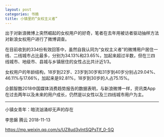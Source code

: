 ```yaml
---
layout: post
categories: 书摘
title: 小镇里的“女权主义者”
---
```


出于对新浪微博上突然崛起的女权用户的好奇，笔者在去年用被访者驱动抽样方法对新浪女权用户进行了微博调查。

在目前收到的334份有效回答中，虽然自我认同为“女权主义者”的微博用户居住一线、二线城市占比最多，分别为34.13%和23.65%，加起来超过半数，但在三四线城市、地级市、县城与乡镇居住的女性占比共计近1/3。

女权用户的年龄结构，18岁到22岁、23岁到30岁和31岁到40岁分别占29.04%、46.11%与17.66%，加起来是92.81%，18岁到30岁的人占75.15%。

企鹅智酷2018中国媒体消费趋势报告的数据表明，与新浪微博一样，资讯类App在过去两年以及未来的用户成长，仍然是以女性以及三四线城市用户为主。

---

小镇女青年：暗流汹涌却无声的存在

李思磐 腾云 2018-11-13

https://mp.weixin.qq.com/s/UZ8ud3vlntSQPsTlf_0-SQ